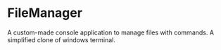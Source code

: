 # FileManager

A custom-made console application to manage files with commands. A simplified clone of windows terminal.
